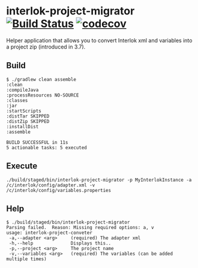 # interlok-project-migrator [![Build Status](https://travis-ci.org/adaptris-labs/interlok-project-migrator.svg?branch=develop)](https://travis-ci.org/adaptris-labs/interlok-project-migrator) [![codecov](https://codecov.io/gh/adaptris-labs/interlok-project-migrator/branch/develop/graph/badge.svg)](https://codecov.io/gh/adaptris-labs/interlok-project-migrator)

Helper application that allows you to convert Interlok xml and variables into a project zip (introduced in 3.7).

## Build

```text
$ ./gradlew clean assemble
:clean
:compileJava
:processResources NO-SOURCE
:classes
:jar
:startScripts
:distTar SKIPPED
:distZip SKIPPED
:installDist
:assemble

BUILD SUCCESSFUL in 11s
5 actionable tasks: 5 executed
```

## Execute

```shell
./build/staged/bin/interlok-project-migrator -p MyInterlokInstance -a /c/interlok/config/adapter.xml -v /c/interlok/config/variables.properties
```

## Help

```text
$ ./build/staged/bin/interlok-project-migrator
Parsing failed.  Reason: Missing required options: a, v
usage: interlok-project-conveter
 -a,--adapter <arg>     (required) The adapter xml
 -h,--help              Displays this..
 -p,--project <arg>     The project name
 -v,--variables <arg>   (required) The variables (can be added multiple times)
```
